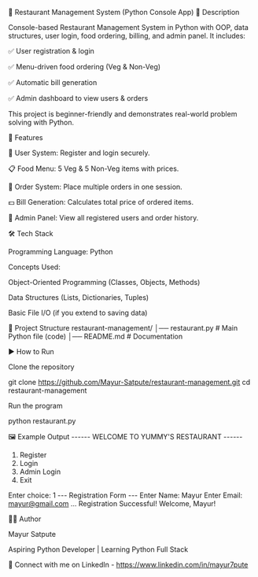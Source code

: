 🍴 Restaurant Management System (Python Console App)
📌 Description

Console-based Restaurant Management System in Python with OOP, data structures, user login, food ordering, billing, and admin panel.
It includes:

✅ User registration & login

✅ Menu-driven food ordering (Veg & Non-Veg)

✅ Automatic bill generation

✅ Admin dashboard to view users & orders

This project is beginner-friendly and demonstrates real-world problem solving with Python.

🚀 Features

👤 User System: Register and login securely.

📋 Food Menu: 5 Veg & 5 Non-Veg items with prices.

🛒 Order System: Place multiple orders in one session.

💵 Bill Generation: Calculates total price of ordered items.

🔑 Admin Panel: View all registered users and order history.

🛠️ Tech Stack

Programming Language: Python

Concepts Used:

Object-Oriented Programming (Classes, Objects, Methods)

Data Structures (Lists, Dictionaries, Tuples)

Basic File I/O (if you extend to saving data)

📂 Project Structure
restaurant-management/
│── restaurant.py   # Main Python file (code)
│── README.md       # Documentation

▶️ How to Run

Clone the repository

git clone https://github.com/Mayur-Satpute/restaurant-management.git
cd restaurant-management


Run the program

python restaurant.py

🖼️ Example Output
------ WELCOME TO YUMMY'S RESTAURANT ------
1. Register
2. Login
3. Admin Login
4. Exit

Enter choice: 1
--- Registration Form ---
Enter Name: Mayur
Enter Email: mayur@gmail.com
...
Registration Successful! Welcome, Mayur!

👨‍💻 Author

Mayur Satpute

Aspiring Python Developer | Learning Python Full Stack

🔗 Connect with me on LinkedIn - https://www.linkedin.com/in/mayur7pute
